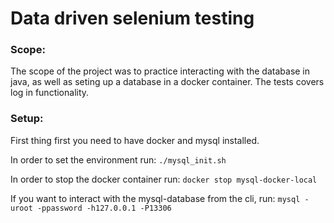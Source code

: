 # Data driven selenium testing

### Scope:

The scope of the project was to practice interacting with the database in java, as well as seting up a database in a docker container. The tests covers log in functionality.

### Setup:

First thing first you need to have docker and mysql installed.

In order to set the environment run: `./mysql_init.sh`

In order to stop the docker container run: `docker stop mysql-docker-local`

If you want to interact with the mysql-database from the cli, run: `mysql -uroot -ppassword -h127.0.0.1 -P13306`

